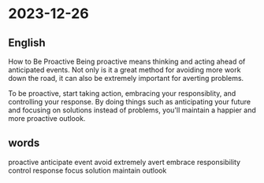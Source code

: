 # 2023-12-26

## English
How to Be Proactive
Being proactive means thinking and acting ahead of anticipated events.
Not only is it a great method for avoiding more work down the road, it 
can also be extremely important for averting problems.

To be proactive, start taking action, embracing your responsiblity,
and controlling your response. By doing things such as anticipating
your future and focusing on solutions instead of problems, you'll maintain
a happier and more proactive outlook.

## words
proactive
anticipate
event
avoid
extremely
avert
embrace
responsibility
control
response
focus
solution
maintain
outlook
